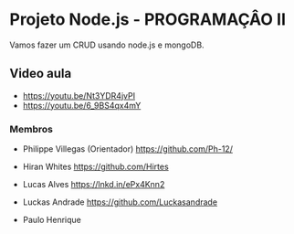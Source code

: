 # Projeto Node.js - PROGRAMAÇÂO II

Vamos fazer um CRUD usando node.js e mongoDB.

## Video aula
- https://youtu.be/Nt3YDR4jvPI
- https://youtu.be/6_9BS4qx4mY

### Membros

- Philippe Villegas (Orientador)
https://github.com/Ph-12/

- Hiran Whites
https://github.com/Hirtes

- Lucas Alves
https://lnkd.in/ePx4Knn2

- Luckas Andrade
https://github.com/Luckasandrade

- Paulo Henrique
